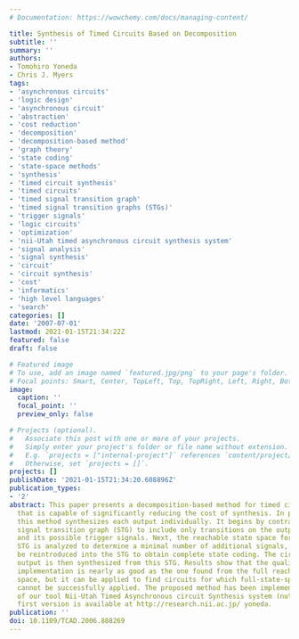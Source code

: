 ```yaml
---
# Documentation: https://wowchemy.com/docs/managing-content/

title: Synthesis of Timed Circuits Based on Decomposition
subtitle: ''
summary: ''
authors:
- Tomohiro Yoneda
- Chris J. Myers
tags:
- 'asynchronous circuits'
- 'logic design'
- 'asynchronous circuit'
- 'abstraction'
- 'cost reduction'
- 'decomposition'
- 'decomposition-based method'
- 'graph theory'
- 'state coding'
- 'state-space methods'
- 'synthesis'
- 'timed circuit synthesis'
- 'timed circuits'
- 'timed signal transition graph'
- 'timed signal transition graphs (STGs)'
- 'trigger signals'
- 'logic circuits'
- 'optimization'
- 'nii-Utah timed asynchronous circuit synthesis system'
- 'signal analysis'
- 'signal synthesis'
- 'circuit'
- 'circuit synthesis'
- 'cost'
- 'informatics'
- 'high level languages'
- 'search'
categories: []
date: '2007-07-01'
lastmod: 2021-01-15T21:34:22Z
featured: false
draft: false

# Featured image
# To use, add an image named `featured.jpg/png` to your page's folder.
# Focal points: Smart, Center, TopLeft, Top, TopRight, Left, Right, BottomLeft, Bottom, BottomRight.
image:
  caption: ''
  focal_point: ''
  preview_only: false

# Projects (optional).
#   Associate this post with one or more of your projects.
#   Simply enter your project's folder or file name without extension.
#   E.g. `projects = ["internal-project"]` references `content/project/deep-learning/index.md`.
#   Otherwise, set `projects = []`.
projects: []
publishDate: '2021-01-15T21:34:20.608896Z'
publication_types:
- '2'
abstract: This paper presents a decomposition-based method for timed circuit design
  that is capable of significantly reducing the cost of synthesis. In particular,
  this method synthesizes each output individually. It begins by contracting the timed
  signal transition graph (STG) to include only transitions on the output of interest
  and its possible trigger signals. Next, the reachable state space for this contracted
  STG is analyzed to determine a minimal number of additional signals, which must
  be reintroduced into the STG to obtain complete state coding. The circuit for this
  output is then synthesized from this STG. Results show that the quality of the circuit
  implementation is nearly as good as the one found from the full reachable state
  space, but it can be applied to find circuits for which full-state-space methods
  cannot be successfully applied. The proposed method has been implemented as a part
  of our tool Nii-Utah Timed Asynchronous circuit Synthesis system (nutas), and its
  first version is available at http://research.nii.ac.jp/ yoneda.
publication: ''
doi: 10.1109/TCAD.2006.888269
---
```

